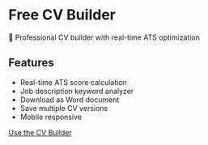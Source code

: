    # Free CV Builder
   
   🎯 Professional CV builder with real-time ATS optimization
   
   ## Features
   - Real-time ATS score calculation
   - Job description keyword analyzer
   - Download as Word document
   - Save multiple CV versions
   - Mobile responsive
   
   [Use the CV Builder](https://YOUR-USERNAME.github.io/free-cv-builder/)
